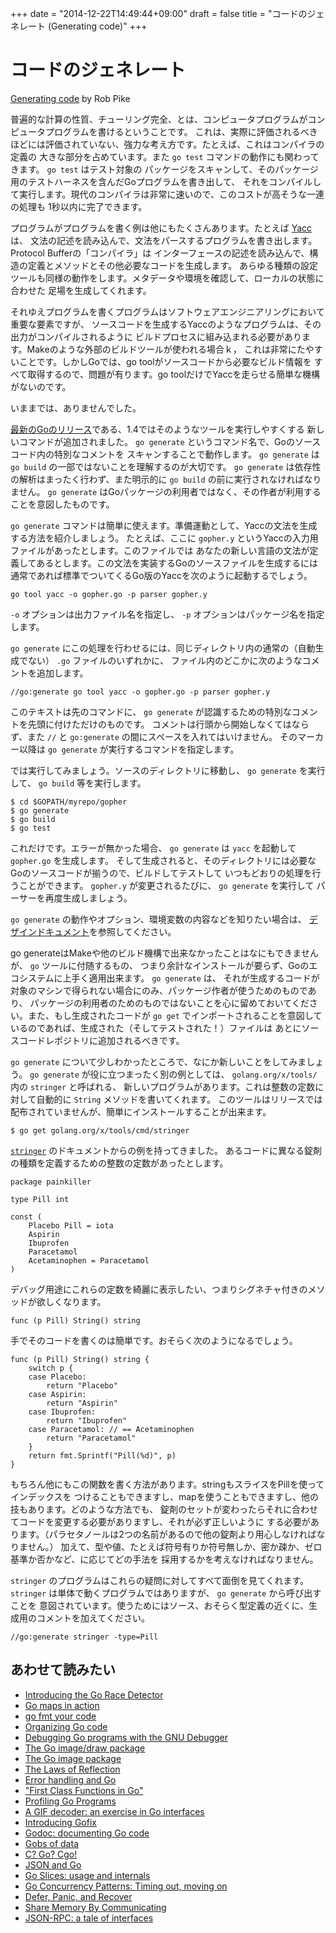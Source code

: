 +++
date = "2014-12-22T14:49:44+09:00"
draft = false
title = "コードのジェネレート (Generating code)"
+++

# コードのジェネレート
[Generating code](https://blog.golang.org/generate) by Rob Pike

普遍的な計算の性質、チューリング完全、とは、コンピュータプログラムがコンピュータプログラムを書けるということです。
これは、実際に評価されるべきほどには評価されていない、強力な考え方です。たとえば、これはコンパイラの定義の
大きな部分を占めています。また `go test` コマンドの動作にも関わってきます。 `go test` はテスト対象の
パッケージをスキャンして、そのパッケージ用のテストハーネスを含んだGoプログラムを書き出して、
それをコンパイルして実行します。現代のコンパイラは非常に速いので、このコストが高そうな一連の処理も
1秒以内に完了できます。

プログラムがプログラムを書く例は他にもたくさんあります。たとえば [Yacc](http://golang.org/cmd/yacc/) は、
文法の記述を読み込んで、文法をパースするプログラムを書き出します。Protocol Bufferの「コンパイラ」は
インターフェースの記述を読み込んで、構造の定義とメソッドとその他必要なコードを生成します。
あらゆる種類の設定ツールも同様の動作をします。メタデータや環境を確認して、ローカルの状態に合わせた
足場を生成してくれます。

それゆえプログラムを書くプログラムはソフトウェアエンジニアリングにおいて重要な要素ですが、
ソースコードを生成するYaccのようなプログラムは、その出力がコンパイルされるように
ビルドプロセスに組み込まれる必要があります。Makeのような外部のビルドツールが使われる場合ｋ，
これは非常にたやすいことです。しかしGoでは、go toolがソースコードから必要なビルド情報を
すべて取得するので、問題が有ります。go toolだけでYaccを走らせる簡単な機構がないのです。

いままでは、ありませんでした。

[最新のGoのリリース](http://blog.golang.org/go1.4)である、1.4ではそのようなツールを実行しやすくする
新しいコマンドが追加されました。 `go generate` というコマンド名で、Goのソースコード内の特別なコメントを
スキャンすることで動作します。 `go generate` は `go build` の一部ではないことを理解するのが大切です。
`go generate` は依存性の解析はまったく行わず、また明示的に `go build` の前に実行されなければなりません。
`go generate` はGoパッケージの利用者ではなく、その作者が利用することを意図したものです。

`go generate` コマンドは簡単に使えます。準備運動として、Yaccの文法を生成する方法を紹介しましょう。
たとえば、ここに `gopher.y` というYaccの入力用ファイルがあったとします。このファイルでは
あなたの新しい言語の文法が定義してあるとします。この文法を実装するGoのソースファイルを生成するには
通常であれば標準でついてくるGo版のYaccを次のように起動するでしょう。

```
go tool yacc -o gopher.go -p parser gopher.y
```

`-o` オプションは出力ファイル名を指定し、 `-p` オプションはパッケージ名を指定します。

`go generate` にこの処理を行わせるには、同じディレクトリ内の通常の（自動生成でない） `.go` ファイルのいずれかに、
ファイル内のどこかに次のようなコメントを追加します。

```
//go:generate go tool yacc -o gopher.go -p parser gopher.y
```

このテキストは先のコマンドに、 `go generate` が認識するための特別なコメントを先頭に付けただけのものです。
コメントは行頭から開始しなくてはならず、また `//` と `go:generate` の間にスペースを入れてはいけません。
そのマーカー以降は `go generate` が実行するコマンドを指定します。

では実行してみましょう。ソースのディレクトリに移動し、 `go generate` を実行して、 `go build` 等を実行します。

```
$ cd $GOPATH/myrepo/gopher
$ go generate
$ go build
$ go test
```

これだけです。エラーが無かった場合、 `go generate` は `yacc` を起動して `gopher.go` を生成します。
そして生成されると、そのディレクトリには必要なGoのソースコードが揃うので、ビルドしてテストして
いつもどおりの処理を行うことができます。 `gopher.y` が変更されるたびに、 `go generate` を実行して
パーサーを再度生成しましょう。

`go generate` の動作やオプション、環境変数の内容などを知りたい場合は、
[デザインドキュメント](http://golang.org/s/go1.4-generate)を参照してください。

go generateはMakeや他のビルド機構で出来なかったことはなにもできませんが、 `go` ツールに付随するもの、
つまり余計なインストールが要らず、Goのエコシステムに上手く適用出来ます。 `go generate` は、
それが生成するコードが対象のマシンで得られない場合にのみ、パッケージ作者が使うためのものであり、
パッケージの利用者のためのものではないことを心に留めておいてください。また、もし生成されたコードが
`go get` でインポートされることを意図しているのであれば、生成された（そしてテストされた！）ファイルは
あとにソースコードレポジトリに追加されるべきです。

`go generate` について少しわかったところで、なにか新しいことをしてみましょう。
`go generate` が役に立つまったく別の例としては、 `golang.org/x/tools/` 内の `stringer` と呼ばれる、
新しいプログラムがあります。これは整数の定数に対して自動的に `String` メソッドを書いてくれます。
このツールはリリースでは配布されていませんが、簡単にインストールすることが出来ます。

```
$ go get golang.org/x/tools/cmd/stringer
```

[`stringer`](http://godoc.org/golang.org/x/tools/cmd/stringer) のドキュメントからの例を持ってきました。
あるコードに異なる錠剤の種類を定義するための整数の定数があったとします。

```
package painkiller

type Pill int

const (
    Placebo Pill = iota
    Aspirin
    Ibuprofen
    Paracetamol
    Acetaminophen = Paracetamol
)
```

デバッグ用途にこれらの定数を綺麗に表示したい、つまりシグネチャ付きのメソッドが欲しくなります。

```
func (p Pill) String() string
```

手でそのコードを書くのは簡単です。おそらく次のようになるでしょう。

```
func (p Pill) String() string {
    switch p {
    case Placebo:
        return "Placebo"
    case Aspirin:
        return "Aspirin"
    case Ibuprofen:
        return "Ibuprofen"
    case Paracetamol: // == Acetaminophen
        return "Paracetamol"
    }
    return fmt.Sprintf("Pill(%d)", p)
}
```

もちろん他にもこの関数を書く方法があります。stringもスライスをPillを使ってインデックスを
つけることもできますし、mapを使うこともできますし、他の技もあります。どのような方法でも、
錠剤のセットが変わったらそれに合わせてコードを変更する必要がありますし、それが必ず正しいように
する必要があります。（パラセタノールは2つの名前があるので他の錠剤より用心しなければなりません。）
加えて、型や値、たとえば符号有りか符号無しか、密か疎か、ゼロ基準か否かなど、に応じてどの手法を
採用するかを考えなければなりません。

`stringer` のプログラムはこれらの疑問に対してすべて面倒を見てくれます。
`stringer` は単体で動くプログラムではありますが、 `go generate` から呼び出すことを
意図されています。使うためにはソース、おそらく型定義の近くに、生成用のコメントを加えてください。

```
//go:generate stringer -type=Pill
```

## あわせて読みたい

* [Introducing the Go Race Detector](https://blog.golang.org/race-detector)
* [Go maps in action](https://blog.golang.org/go-maps-in-action)
* [go fmt your code](https://blog.golang.org/go-fmt-your-code)
* [Organizing Go code](https://blog.golang.org/organizing-go-code)
* [Debugging Go programs with the GNU Debugger](https://blog.golang.org/debugging-go-programs-with-gnu-debugger)
* [The Go image/draw package](https://blog.golang.org/go-imagedraw-package)
* [The Go image package](https://blog.golang.org/go-image-package)
* [The Laws of Reflection](https://blog.golang.org/laws-of-reflection)
* [Error handling and Go](https://blog.golang.org/error-handling-and-go)
* ["First Class Functions in Go"](https://blog.golang.org/first-class-functions-in-go-and-new-go)
* [Profiling Go Programs](https://blog.golang.org/profiling-go-programs)
* [A GIF decoder: an exercise in Go interfaces](https://blog.golang.org/gif-decoder-exercise-in-go-interfaces)
* [Introducing Gofix](https://blog.golang.org/introducing-gofix)
* [Godoc: documenting Go code](https://blog.golang.org/godoc-documenting-go-code)
* [Gobs of data](https://blog.golang.org/gobs-of-data)
* [C? Go? Cgo!](https://blog.golang.org/c-go-cgo)
* [JSON and Go](https://blog.golang.org/json-and-go)
* [Go Slices: usage and internals](https://blog.golang.org/go-slices-usage-and-internals)
* [Go Concurrency Patterns: Timing out, moving on](https://blog.golang.org/go-concurrency-patterns-timing-out-and)
* [Defer, Panic, and Recover](https://blog.golang.org/defer-panic-and-recover)
* [Share Memory By Communicating](https://blog.golang.org/share-memory-by-communicating)
* [JSON-RPC: a tale of interfaces](https://blog.golang.org/json-rpc-tale-of-interfaces)
